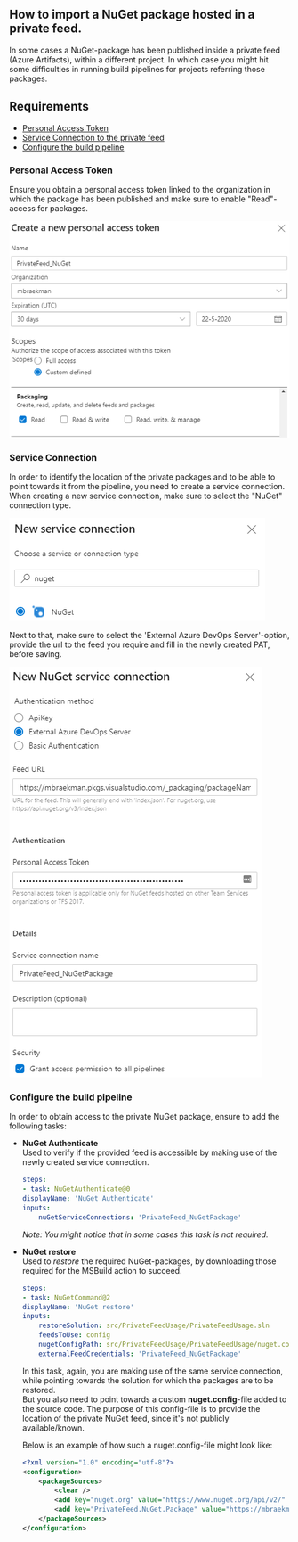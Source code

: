 ## How to import a NuGet package hosted in a private feed.

In some cases a NuGet-package has been published inside a private feed (Azure Artifacts), within a different project. In which case you might hit some difficulties in running build pipelines for projects referring those packages. 

## Requirements
- [Personal Access Token](#Personal-Access-Token)
- [Service Connection to the private feed](#Service-Connection)
- [Configure the build pipeline](#Configure-the-build-pipeline)


### Personal Access Token
Ensure you obtain a personal access token linked to the organization in which the package has been published and make sure to enable "Read"-access for packages.

![Create-a-PAT](../../../images/azure-devops/AzureDevOps_PAT.png)


### Service Connection
In order to identify the location of the private packages and to be able to point towards it from the pipeline, you need to create a service connection.  
When creating a new service connection, make sure to select the "NuGet" connection type.  

![Create-a-ServiceConnection-NuGet](../../../images/azure-devops/AzureDevOps_ServiceConnection_NuGet.png)

Next to that, make sure to select the 'External Azure DevOps Server'-option, provide the url to the feed you require and fill in the newly created PAT, before saving.  

![Create-a-ServiceConnection-NuGet-ExternalDevOps](../../../images/azure-devops/AzureDevOps_ServiceConnection_NuGet_ExternalDevOpsServer.png)

### Configure the build pipeline
In order to obtain access to the private NuGet package, ensure to add the following tasks:
- **NuGet Authenticate**  
    Used to verify if the provided feed is accessible by making use of the newly created service connection.   

    ````yml
    steps:
    - task: NuGetAuthenticate@0
    displayName: 'NuGet Authenticate'
    inputs:
        nuGetServiceConnections: 'PrivateFeed_NuGetPackage'
    ````
    
    _Note: You might notice that in some cases this task is not required._ 

- **NuGet restore**  
    Used to _restore_ the required NuGet-packages, by downloading those required for the MSBuild action to succeed.  

    ````yml
    steps:
    - task: NuGetCommand@2
    displayName: 'NuGet restore'
    inputs:
        restoreSolution: src/PrivateFeedUsage/PrivateFeedUsage.sln
        feedsToUse: config
        nugetConfigPath: src/PrivateFeedUsage/PrivateFeedUsage/nuget.config
        externalFeedCredentials: 'PrivateFeed_NuGetPackage'
    ````

    In this task, again, you are making use of the same service connection, while pointing towards the solution for which the packages are to be restored.  
    But you also need to point towards a custom **nuget.config**-file added to the source code. The purpose of this config-file is to provide the location of the private NuGet feed, since it's not publicly available/known.

    Below is an example of how such a nuget.config-file might look like:
    ````xml
    <?xml version="1.0" encoding="utf-8"?>
    <configuration>
        <packageSources>
            <clear />
            <add key="nuget.org" value="https://www.nuget.org/api/v2/" />
            <add key="PrivateFeed.NuGet.Package" value="https://mbraekman.pkgs.visualstudio.com/_packaging/my-private-feed/nuget/v3/index.json" />
        </packageSources>
    </configuration>
    ````
